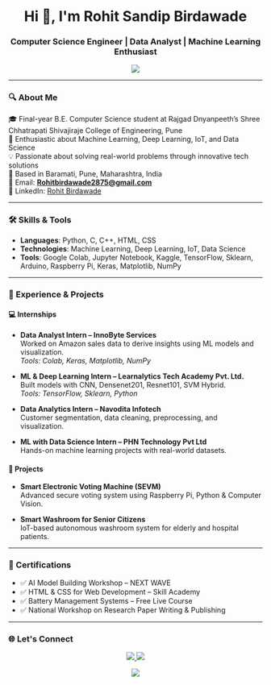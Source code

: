 <h1 align="center">Hi 👋, I'm Rohit Sandip Birdawade</h1>
<h3 align="center">Computer Science Engineer | Data Analyst | Machine Learning Enthusiast</h3>

<p align="center">
  <img src="https://readme-typing-svg.herokuapp.com?color=F75C1E&center=true&vCenter=true&lines=Welcome+to+my+GitHub+profile!;Passionate+about+ML,+IoT,+and+Innovation;Let's+build+intelligent+systems+together!" />
</p>

---

### 🔍 About Me

🎓 Final-year B.E. Computer Science student at Rajgad Dnyanpeeth’s Shree Chhatrapati Shivajiraje College of Engineering, Pune  
🧠 Enthusiastic about Machine Learning, Deep Learning, IoT, and Data Science  
💡 Passionate about solving real-world problems through innovative tech solutions  
📍 Based in Baramati, Pune, Maharashtra, India  
📧 Email: **Rohitbirdawade2875@gmail.com**  
🔗 LinkedIn: [Rohit Birdawade](http://www.linkedin.com/in/rohit-birdawade-0b4865238)

---

### 🛠️ Skills & Tools

- **Languages**: Python, C, C++, HTML, CSS  
- **Technologies**: Machine Learning, Deep Learning, IoT, Data Science  
- **Tools**: Google Colab, Jupyter Notebook, Kaggle, TensorFlow, Sklearn, Arduino, Raspberry Pi, Keras, Matplotlib, NumPy

---

### 💼 Experience & Projects

#### 💻 Internships
- **Data Analyst Intern – InnoByte Services**  
  Worked on Amazon sales data to derive insights using ML models and visualization.  
  _Tools: Colab, Keras, Matplotlib, NumPy_

- **ML & Deep Learning Intern – Learnalytics Tech Academy Pvt. Ltd.**  
  Built models with CNN, Densenet201, Resnet101, SVM Hybrid.  
  _Tools: TensorFlow, Sklearn, Python_

- **Data Analytics Intern – Navodita Infotech**  
  Customer segmentation, data cleaning, preprocessing, and visualization.

- **ML with Data Science Intern – PHN Technology Pvt Ltd**  
  Hands-on machine learning projects with real-world datasets.

#### 🧪 Projects
- **Smart Electronic Voting Machine (SEVM)**  
  Advanced secure voting system using Raspberry Pi, Python & Computer Vision.

- **Smart Washroom for Senior Citizens**  
  IoT-based autonomous washroom system for elderly and hospital patients.

---

### 📜 Certifications

- ✅ AI Model Building Workshop – NEXT WAVE  
- ✅ HTML & CSS for Web Development – Skill Academy  
- ✅ Battery Management Systems – Free Live Course  
- ✅ National Workshop on Research Paper Writing & Publishing

---



### 🌐 Let's Connect

<p align="center">
  <a href="mailto:Rohitbirdawade2875@gmail.com">
    <img src="https://img.shields.io/badge/Gmail-D14836?style=flat-square&logo=gmail&logoColor=white"/>
  </a>
  <a href="http://www.linkedin.com/in/rohit-birdawade-0b4865238" target="_blank">
    <img src="https://img.shields.io/badge/LinkedIn-blue?style=flat-square&logo=linkedin"/>
  </a>
</p>

<p align="center">
  <img src="https://visitor-badge.glitch.me/badge?page_id=rohitbirdawade.rohitbirdawade" />
</p>

